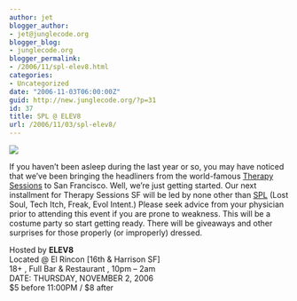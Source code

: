 ```yaml
---
author: jet
blogger_author:
- jet@junglecode.org
blogger_blog:
- junglecode.org
blogger_permalink:
- /2006/11/spl-elev8.html
categories:
- Uncategorized
date: "2006-11-03T06:00:00Z"
guid: http://new.junglecode.org/?p=31
id: 37
title: SPL @ ELEV8
url: /2006/11/03/spl-elev8/
---
```


[![](https://www.junglecode.com/images/blog/myspace_spl.jpg)](http://groundscore.net/board/viewtopic.php?t=25935)

If you haven’t been asleep during the last year or so, you may have noticed that we’ve been bringing the headliners from the world-famous [Therapy Sessions](http://angeruk.net/therapy/) to San Francisco. Well, we’re just getting started. Our next installment for Therapy Sessions SF will be led by none other than [SPL](http://www.myspace.com/soundpressurelevels) (Lost Soul, Tech Itch, Freak, Evol Intent.) Please seek advice from your physician prior to attending this event if you are prone to weakness. This will be a costume party so start getting ready. There will be giveaways and other surprises for those properly (or improperly) dressed.

Hosted by **ELEV8**  
Located @ El Rincon \[16th & Harrison SF\]  
18+ , Full Bar & Restaurant , 10pm – 2am  
DATE: THURSDAY, NOVEMBER 2, 2006  
$5 before 11:00PM / $8 after